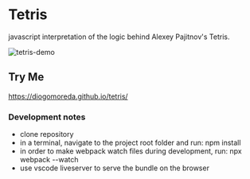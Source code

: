 # Tetris
javascript interpretation of the logic behind Alexey Pajitnov's Tetris. 

![tetris-demo](https://github.com/diogomoreda/Tetris/assets/6032350/951a8fee-4ae5-4225-9e3d-9a6c4b71e4f8)

## Try Me
<https://diogomoreda.github.io/tetris/>

### Development notes
- clone repository
- in a terminal, navigate to the project root folder and run: npm install
- in order to make webpack watch files during development, run: npx webpack --watch
- use vscode liveserver to serve the bundle on the browser

